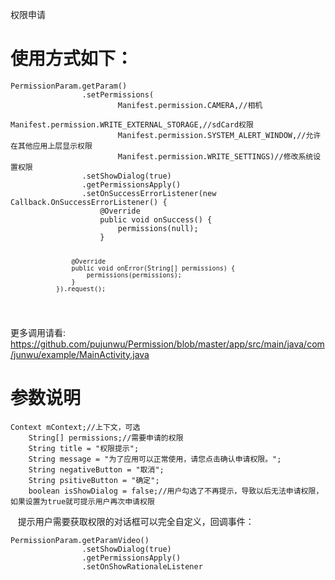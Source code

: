 <p>权限申请</p>
<h1>使用方式如下：</h1>
<pre class="hljs undefined"><code>PermissionParam.getParam()
                .setPermissions(
                        Manifest.permission.CAMERA,//相机
                        Manifest.permission.WRITE_EXTERNAL_STORAGE,//sdCard权限
                        Manifest.permission.SYSTEM_ALERT_WINDOW,//允许在其他应用上层显示权限
                        Manifest.permission.WRITE_SETTINGS)//修改系统设置权限
                .setShowDialog(true)
                .getPermissionsApply()
                .setOnSuccessErrorListener(new Callback.OnSuccessErrorListener() {
                    @Override
                    public void onSuccess() {
                        permissions(null);
                    }

                    @Override
                    public void onError(String[] permissions) {
                        permissions(permissions);
                    }
                }).request();
</code></pre>
更多调用请看:<br />https://github.com/pujunwu/Permission/blob/master/app/src/main/java/com/junwu/example/MainActivity.java
<h1>参数说明</h1>
<pre class="hljs undefined"><code>Context mContext;//上下文，可选
    String[] permissions;//需要申请的权限
    String title = "权限提示";
    String message = "为了应用可以正常使用，请您点击确认申请权限。";
    String negativeButton = "取消";
    String psitiveButton = "确定";
    boolean isShowDialog = false;//用户勾选了不再提示，导致以后无法申请权限，如果设置为true就可提示用户再次申请权限</code></pre>
    提示用户需要获取权限的对话框可以完全自定义，回调事件：
    <pre class="hljs undefined"><code>PermissionParam.getParamVideo()
                .setShowDialog(true)
                .getPermissionsApply()
                .setOnShowRationaleListener</pre></code>
